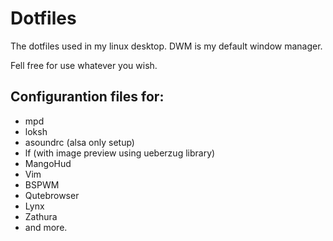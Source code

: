 # Dotfiles
The dotfiles used in my linux desktop. DWM is my default window manager.

Fell free for use whatever you wish.

## Configurantion files for:

* mpd
* loksh
* asoundrc (alsa only setup)
* lf (with image preview using ueberzug library)
* MangoHud
* Vim
* BSPWM
* Qutebrowser
* Lynx
* Zathura
* and more.
